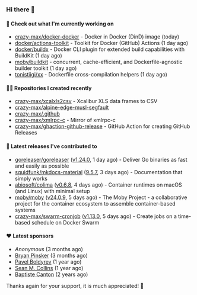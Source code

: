 ### Hi there 👋

#### 👷 Check out what I'm currently working on

- [crazy-max/docker-docker](https://github.com/crazy-max/docker-docker) - Docker in Docker (DinD) image (today)
- [docker/actions-toolkit](https://github.com/docker/actions-toolkit) - Toolkit for Docker (GitHub) Actions (1 day ago)
- [docker/buildx](https://github.com/docker/buildx) - Docker CLI plugin for extended build capabilities with BuildKit (1 day ago)
- [moby/buildkit](https://github.com/moby/buildkit) - concurrent, cache-efficient, and Dockerfile-agnostic builder toolkit (1 day ago)
- [tonistiigi/xx](https://github.com/tonistiigi/xx) - Dockerfile cross-compilation helpers (1 day ago)

#### 👨‍💻 Repositories I created recently

- [crazy-max/xcalxls2csv](https://github.com/crazy-max/xcalxls2csv) - Xcalibur XLS data frames to CSV
- [crazy-max/alpine-edge-musl-segfault](https://github.com/crazy-max/alpine-edge-musl-segfault)
- [crazy-max/.github](https://github.com/crazy-max/.github)
- [crazy-max/xmlrpc-c](https://github.com/crazy-max/xmlrpc-c) - Mirror of xmlrpc-c
- [crazy-max/ghaction-github-release](https://github.com/crazy-max/ghaction-github-release) - GitHub Action for creating GitHub Releases

#### 🚀 Latest releases I've contributed to

- [goreleaser/goreleaser](https://github.com/goreleaser/goreleaser) ([v1.24.0](https://github.com/goreleaser/goreleaser/releases/tag/v1.24.0), 1 day ago) - Deliver Go binaries as fast and easily as possible
- [squidfunk/mkdocs-material](https://github.com/squidfunk/mkdocs-material) ([9.5.7](https://github.com/squidfunk/mkdocs-material/releases/tag/9.5.7), 3 days ago) - Documentation that simply works
- [abiosoft/colima](https://github.com/abiosoft/colima) ([v0.6.8](https://github.com/abiosoft/colima/releases/tag/v0.6.8), 4 days ago) - Container runtimes on macOS (and Linux) with minimal setup
- [moby/moby](https://github.com/moby/moby) ([v24.0.9](https://github.com/moby/moby/releases/tag/v24.0.9), 5 days ago) - The Moby Project - a collaborative project for the container ecosystem to assemble container-based systems
- [crazy-max/swarm-cronjob](https://github.com/crazy-max/swarm-cronjob) ([v1.13.0](https://github.com/crazy-max/swarm-cronjob/releases/tag/v1.13.0), 5 days ago) - Create jobs on a time-based schedule on Docker Swarm

#### ❤️ Latest sponsors
- _Anonymous_ (3 months ago)
- [Bryan Pinsker](https://github.com/BryanPinsker) (3 months ago)
- [Pavel Boldyrev](https://github.com/bpg) (1 year ago)
- [Sean M. Collins](https://github.com/sc68cal) (1 year ago)
- [Baptiste Canton](https://github.com/batmac) (2 years ago)

Thanks again for your support, it is much appreciated! 🙏
